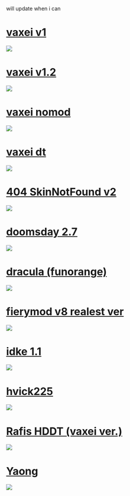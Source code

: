 will update when i can

# [vaxei v1](https://circle-people.com/wp-content/Skins/Vaxei%20(Donkey%20Kong)/Vaxei%202017-03-05.osk)
![](https://osu.ppy.sh/ss/13421876/d524)

# [vaxei v1.2](https://circle-people.com/wp-content/Skins/Vaxei%20(Donkey%20Kong)/Vaxei%202017-11-21%20HD%20v1.2.osk)
![](https://osu.ppy.sh/ss/13421895/4170)

# [vaxei nomod](https://vaxei.s-ul.eu/xCT7EW48)
![](https://osu.ppy.sh/ss/13422009/065e)

# [vaxei dt](https://vaxei.s-ul.eu/FvkphEnR)
![](https://osu.ppy.sh/ss/13421907/707a)

# [404 SkinNotFound v2](https://www.mediafire.com/file/yt1gkr3mj2kw4v9/Vaxei%23.osk/file)
![](https://osu.ppy.sh/ss/13421939/f368)

# [doomsday 2.7](http://puu.sh/jqfHi/48cef80893.osk)
![](https://osu.ppy.sh/ss/13421931/f1ea)

# [dracula (funorange)](http://www.mediafire.com/file/888yvxchcfra4gt/FunOrange+2017-12-02.osk)
![](https://osu.ppy.sh/ss/13421944/da9d)

# [fierymod v8 realest ver](https://circle-people.com/wp-content/Skins/fieryrage/fieryrage%202018-09-25.osk)
![](https://osu.ppy.sh/ss/13421953/d40a)

# [idke 1.1](http://puu.sh/AH4XF/36d2104187.osk)
![](https://osu.ppy.sh/ss/13421935/ac6d)

# [hvick225](https://circle-people.com/wp-content/Skins/hvick225/hvick225%202016-12-3%20--Dare.osk)
![](https://osu.ppy.sh/ss/13421950/1846)

# [Rafis HDDT (vaxei ver.)](https://circle-people.com/wp-content/Skins/Rafis/Rafis%202018-03-26%20HDDT.osk)
![](https://osu.ppy.sh/ss/13422086/af38)

# [Yaong](https://circle-people.com/wp-content/Skins/Vaxei%20(Donkey%20Kong)/Vaxei%202018-12-09.osk)
![](https://osu.ppy.sh/ss/13421926/b286)

